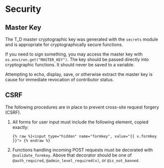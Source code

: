 # Security

## Master Key

The T_D master cryptographic key was generated with the `secrets` module and is appropriate for cryptographically secure functions.

If you need to sign something, you may access the master key with `os.environ.get("MASTER_KEY")`. The key should be passed directly into cryptographic functions. It should never be saved to a variable.

Attempting to echo, display, save, or otherwise extract the master key is cause for immediate revocation of contributor status.

## CSRF

The following procedures are in place to prevent cross-site request forgery (CSRF).

1. All forms for user input must include the following element, copied exactly:

    `{% raw %}<input type="hidden" name="formkey", value="{{ v.formkey }}"> {% endraw %}`
    
2. Functions handling incoming POST requests must be decorated with `@validate_formkey`. Above that decorator should be one of `@auth_required`, `@admin_level_required(x)`, or `@is_not_banned`.
